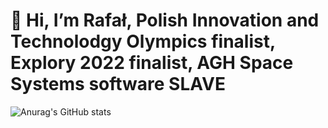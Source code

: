 # 👋 Hi, I’m Rafał, Polish Innovation and Technolodgy Olympics finalist, Explory 2022 finalist, AGH Space Systems software SLAVE

![Anurag's GitHub stats](https://github-readme-stats.vercel.app/api?username=CppEnjoyer69&show_icons=true&theme=radical)

